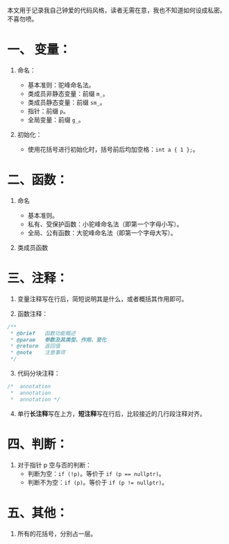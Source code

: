 本文用于记录我自己钟爱的代码风格，读者无需在意，我也不知道如何设成私密。不喜勿喷。

# 一、 变量：

1. 命名：
   - 基本准则：驼峰命名法。
   - 类成员非静态变量：前缀 `m_`。
   - 类成员静态变量：前缀 `sm_`。
   - 指针：前缀 `p`。
   - 全局变量：前缀 `g_`。

2. 初始化：
   - 使用花括号进行初始化时，括号前后均加空格：`int a { 1 };`。

# 二、函数：

1. 命名
   - 基本准则。
   - 私有、受保护函数：小驼峰命名法（即第一个字母小写）。
   - 全局、公有函数：大驼峰命名法（即第一个字母大写）。

2. 类成员函数


# 三、注释：

1. 变量注释写在行后，简短说明其是什么，或者概括其作用即可。
   
2. 函数注释：
```cpp
/**
 * @brief	函数功能概述
 * @param	参数及其类型、作用、变化
 * @return	返回值
 * @note	注意事项
 */
```

3. 代码分块注释：
```cpp
/*  annotation
 *  annotation
 *  annotation */
```

4. 单行**长注释**写在上方，**短注释**写在行后，比较接近的几行段注释对齐。


# 四、判断：

1. 对于指针 p 空与否的判断：
   - 判断为空：`if (!p)`。等价于 `if (p == nullptr)`。
   - 判断不为空：`if (p)`。等价于 `if (p != nullptr)`。
  
# 五、其他：

1. 所有的花括号，分别占一层。

